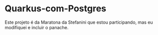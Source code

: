 # Quarkus-com-Postgres
Este projeto é da Maratona da Stefanini que estou participando, mas eu modifiquei e incluir o panache.
